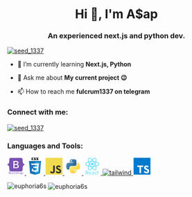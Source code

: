 <h1 align="center">Hi 👋, I'm A$ap</h1>
<h3 align="center">An experienced next.js and python dev.</h3>

<p align="left"> <a href="https://twitter.com/seed_1337" target="blank"><img src="https://img.shields.io/twitter/follow/seed_1337?logo=twitter&style=for-the-badge" alt="seed_1337" /></a> </p>

- 🌱 I’m currently learning **Next.js, Python**

- 💬 Ask me about **My current project 😉**

- 📫 How to reach me **fulcrum1337 on telegram**

<h3 align="left">Connect with me:</h3>
<p align="left">
<a href="https://twitter.com/seed_1337" target="blank"><img align="center" src="https://raw.githubusercontent.com/rahuldkjain/github-profile-readme-generator/master/src/images/icons/Social/twitter.svg" alt="seed_1337" height="30" width="40" /></a>
</p>

<h3 align="left">Languages and Tools:</h3>
<p align="left"> <a href="https://getbootstrap.com" target="_blank" rel="noreferrer"> <img src="https://raw.githubusercontent.com/devicons/devicon/master/icons/bootstrap/bootstrap-plain-wordmark.svg" alt="bootstrap" width="40" height="40"/> </a> <a href="https://www.w3schools.com/css/" target="_blank" rel="noreferrer"> <img src="https://raw.githubusercontent.com/devicons/devicon/master/icons/css3/css3-original-wordmark.svg" alt="css3" width="40" height="40"/> </a> <a href="https://developer.mozilla.org/en-US/docs/Web/JavaScript" target="_blank" rel="noreferrer"> <img src="https://raw.githubusercontent.com/devicons/devicon/master/icons/javascript/javascript-original.svg" alt="javascript" width="40" height="40"/> </a> <a href="https://www.python.org" target="_blank" rel="noreferrer"> <img src="https://raw.githubusercontent.com/devicons/devicon/master/icons/python/python-original.svg" alt="python" width="40" height="40"/> </a> <a href="https://reactjs.org/" target="_blank" rel="noreferrer"> <img src="https://raw.githubusercontent.com/devicons/devicon/master/icons/react/react-original-wordmark.svg" alt="react" width="40" height="40"/> </a> <a href="https://tailwindcss.com/" target="_blank" rel="noreferrer"> <img src="https://www.vectorlogo.zone/logos/tailwindcss/tailwindcss-icon.svg" alt="tailwind" width="40" height="40"/> </a> <a href="https://www.typescriptlang.org/" target="_blank" rel="noreferrer"> <img src="https://raw.githubusercontent.com/devicons/devicon/master/icons/typescript/typescript-original.svg" alt="typescript" width="40" height="40"/> </a> </p>

<p><img align="left" src="https://github-readme-stats.vercel.app/api/top-langs?username=euphoria6s&show_icons=true&locale=en&layout=compact" alt="euphoria6s" /></p>

<p>&nbsp;<img align="center" src="https://github-readme-stats.vercel.app/api?username=euphoria6s&show_icons=true&locale=en" alt="euphoria6s" /></p>
